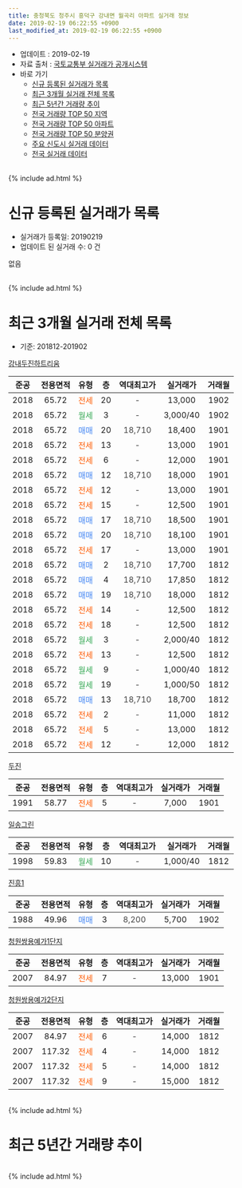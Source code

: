 ```yaml
---
title: 충청북도 청주시 흥덕구 강내면 월곡리 아파트 실거래 정보
date: 2019-02-19 06:22:55 +0900
last_modified_at: 2019-02-19 06:22:55 +0900
---
```


* 업데이트 : 2019-02-19
* 자료 출처 : [국토교통부 실거래가 공개시스템](http://rt.molit.go.kr)
* 바로 가기
    * [신규 등록된 실거래가 목록](#신규-등록된-실거래가-목록)
    * [최근 3개월 실거래 전체 목록](#최근-3개월-실거래-전체-목록)
    * [최근 5년간 거래량 추이](#최근-5년간-거래량-추이)
    * [전국 거래량 TOP 50 지역](https://ayogom.github.io/apt-trade-info/최근-3개월-전국에서-가장-거래가-많이-발생한-지역)
    * [전국 거래량 TOP 50 아파트](https://ayogom.github.io/apt-trade-info/최근-3개월-전국에서-가장-거래가-많이-발생한-아파트)
    * [전국 거래량 TOP 50 분양권](https://ayogom.github.io/apt-trade-info/최근-3개월-전국에서-가장-거래가-많이-발생한-분양권)
    * [주요 신도시 실거래 데이터](https://ayogom.github.io/apt-trade-info/주요-신도시)
    * [전국 실거래 데이터](https://ayogom.github.io/apt-trade-info/전국)
<br>
{% include ad.html %}
<br>

# 신규 등록된 실거래가 목록
* 실거래가 등록일: 20190219
* 업데이트 된 실거래 수: 0 건

없음

<br>
{% include ad.html %}
<br>

# 최근 3개월 실거래 전체 목록
* 기준: 201812-201902


[강내두진하트리움](https://search.naver.com/search.naver?query=%EC%B6%A9%EC%B2%AD%EB%B6%81%EB%8F%84+%EC%B2%AD%EC%A3%BC%EC%8B%9C+%ED%9D%A5%EB%8D%95%EA%B5%AC+%EA%B0%95%EB%82%B4%EB%A9%B4+%EC%9B%94%EA%B3%A1%EB%A6%AC+%EA%B0%95%EB%82%B4%EB%91%90%EC%A7%84%ED%95%98%ED%8A%B8%EB%A6%AC%EC%9B%80)

|준공|전용면적|유형|층|역대최고가|실거래가|거래월|
|:---:|:---:|:---:|:---:|:---:|:---:|:---:|
|2018|65.72|<span style="color:#ff5a00">전세</span>|20|<span style="color:#444444">-</span>|13,000|1902|
|2018|65.72|<span style="color:#34a853">월세</span>|3|<span style="color:#444444">-</span>|3,000/40|1902|
|2018|65.72|<span style="color:#4285f3">매매</span>|20|<span style="color:#444444">18,710</span>|18,400|1901|
|2018|65.72|<span style="color:#ff5a00">전세</span>|13|<span style="color:#444444">-</span>|13,000|1901|
|2018|65.72|<span style="color:#ff5a00">전세</span>|6|<span style="color:#444444">-</span>|12,000|1901|
|2018|65.72|<span style="color:#4285f3">매매</span>|12|<span style="color:#444444">18,710</span>|18,000|1901|
|2018|65.72|<span style="color:#ff5a00">전세</span>|12|<span style="color:#444444">-</span>|13,000|1901|
|2018|65.72|<span style="color:#ff5a00">전세</span>|15|<span style="color:#444444">-</span>|12,500|1901|
|2018|65.72|<span style="color:#4285f3">매매</span>|17|<span style="color:#444444">18,710</span>|18,500|1901|
|2018|65.72|<span style="color:#4285f3">매매</span>|20|<span style="color:#444444">18,710</span>|18,100|1901|
|2018|65.72|<span style="color:#ff5a00">전세</span>|17|<span style="color:#444444">-</span>|13,000|1901|
|2018|65.72|<span style="color:#4285f3">매매</span>|2|<span style="color:#444444">18,710</span>|17,700|1812|
|2018|65.72|<span style="color:#4285f3">매매</span>|4|<span style="color:#444444">18,710</span>|17,850|1812|
|2018|65.72|<span style="color:#4285f3">매매</span>|19|<span style="color:#444444">18,710</span>|18,000|1812|
|2018|65.72|<span style="color:#ff5a00">전세</span>|14|<span style="color:#444444">-</span>|12,500|1812|
|2018|65.72|<span style="color:#ff5a00">전세</span>|18|<span style="color:#444444">-</span>|12,500|1812|
|2018|65.72|<span style="color:#34a853">월세</span>|3|<span style="color:#444444">-</span>|2,000/40|1812|
|2018|65.72|<span style="color:#ff5a00">전세</span>|13|<span style="color:#444444">-</span>|12,500|1812|
|2018|65.72|<span style="color:#34a853">월세</span>|9|<span style="color:#444444">-</span>|1,000/40|1812|
|2018|65.72|<span style="color:#34a853">월세</span>|19|<span style="color:#444444">-</span>|1,000/50|1812|
|2018|65.72|<span style="color:#4285f3">매매</span>|13|<span style="color:#444444">18,710</span>|18,700|1812|
|2018|65.72|<span style="color:#ff5a00">전세</span>|2|<span style="color:#444444">-</span>|11,000|1812|
|2018|65.72|<span style="color:#ff5a00">전세</span>|5|<span style="color:#444444">-</span>|13,000|1812|
|2018|65.72|<span style="color:#ff5a00">전세</span>|12|<span style="color:#444444">-</span>|12,000|1812|

[두진](https://search.naver.com/search.naver?query=%EC%B6%A9%EC%B2%AD%EB%B6%81%EB%8F%84+%EC%B2%AD%EC%A3%BC%EC%8B%9C+%ED%9D%A5%EB%8D%95%EA%B5%AC+%EA%B0%95%EB%82%B4%EB%A9%B4+%EC%9B%94%EA%B3%A1%EB%A6%AC+%EB%91%90%EC%A7%84)

|준공|전용면적|유형|층|역대최고가|실거래가|거래월|
|:---:|:---:|:---:|:---:|:---:|:---:|:---:|
|1991|58.77|<span style="color:#ff5a00">전세</span>|5|<span style="color:#444444">-</span>|7,000|1901|

[일송그린](https://search.naver.com/search.naver?query=%EC%B6%A9%EC%B2%AD%EB%B6%81%EB%8F%84+%EC%B2%AD%EC%A3%BC%EC%8B%9C+%ED%9D%A5%EB%8D%95%EA%B5%AC+%EA%B0%95%EB%82%B4%EB%A9%B4+%EC%9B%94%EA%B3%A1%EB%A6%AC+%EC%9D%BC%EC%86%A1%EA%B7%B8%EB%A6%B0)

|준공|전용면적|유형|층|역대최고가|실거래가|거래월|
|:---:|:---:|:---:|:---:|:---:|:---:|:---:|
|1998|59.83|<span style="color:#34a853">월세</span>|10|<span style="color:#444444">-</span>|1,000/40|1812|

[진흥1](https://search.naver.com/search.naver?query=%EC%B6%A9%EC%B2%AD%EB%B6%81%EB%8F%84+%EC%B2%AD%EC%A3%BC%EC%8B%9C+%ED%9D%A5%EB%8D%95%EA%B5%AC+%EA%B0%95%EB%82%B4%EB%A9%B4+%EC%9B%94%EA%B3%A1%EB%A6%AC+%EC%A7%84%ED%9D%A51)

|준공|전용면적|유형|층|역대최고가|실거래가|거래월|
|:---:|:---:|:---:|:---:|:---:|:---:|:---:|
|1988|49.96|<span style="color:#4285f3">매매</span>|3|<span style="color:#444444">8,200</span>|5,700|1902|

[청원쌍용예가1단지](https://search.naver.com/search.naver?query=%EC%B6%A9%EC%B2%AD%EB%B6%81%EB%8F%84+%EC%B2%AD%EC%A3%BC%EC%8B%9C+%ED%9D%A5%EB%8D%95%EA%B5%AC+%EA%B0%95%EB%82%B4%EB%A9%B4+%EC%9B%94%EA%B3%A1%EB%A6%AC+%EC%B2%AD%EC%9B%90%EC%8C%8D%EC%9A%A9%EC%98%88%EA%B0%801%EB%8B%A8%EC%A7%80)

|준공|전용면적|유형|층|역대최고가|실거래가|거래월|
|:---:|:---:|:---:|:---:|:---:|:---:|:---:|
|2007|84.97|<span style="color:#ff5a00">전세</span>|7|<span style="color:#444444">-</span>|13,000|1901|

[청원쌍용예가2단지](https://search.naver.com/search.naver?query=%EC%B6%A9%EC%B2%AD%EB%B6%81%EB%8F%84+%EC%B2%AD%EC%A3%BC%EC%8B%9C+%ED%9D%A5%EB%8D%95%EA%B5%AC+%EA%B0%95%EB%82%B4%EB%A9%B4+%EC%9B%94%EA%B3%A1%EB%A6%AC+%EC%B2%AD%EC%9B%90%EC%8C%8D%EC%9A%A9%EC%98%88%EA%B0%802%EB%8B%A8%EC%A7%80)

|준공|전용면적|유형|층|역대최고가|실거래가|거래월|
|:---:|:---:|:---:|:---:|:---:|:---:|:---:|
|2007|84.97|<span style="color:#ff5a00">전세</span>|6|<span style="color:#444444">-</span>|14,000|1812|
|2007|117.32|<span style="color:#ff5a00">전세</span>|4|<span style="color:#444444">-</span>|14,000|1812|
|2007|117.32|<span style="color:#ff5a00">전세</span>|5|<span style="color:#444444">-</span>|14,000|1812|
|2007|117.32|<span style="color:#ff5a00">전세</span>|9|<span style="color:#444444">-</span>|15,000|1812|


<br>
{% include ad.html %}
<br>

# 최근 5년간 거래량 추이


<div style="width:100%;">
    <canvas id="deal_progress" height="200"></canvas>
</div>

<script>
new Chart(document.getElementById("deal_progress"), {
    type: 'line',
    data: {
        labels: ['201402','201403','201404','201405','201406','201407','201408','201409','201410','201411','201412','201501','201502','201503','201504','201505','201506','201507','201508','201509','201510','201511','201512','201601','201602','201603','201604','201605','201606','201607','201608','201609','201610','201611','201612','201701','201702','201703','201704','201705','201706','201707','201708','201709','201710','201711','201712','201801','201802','201803','201804','201805','201806','201807','201808','201809','201810','201811','201812','201901','201902'],
        datasets: [{
            label: '매매',
            pointRadius: 1,
            data: [4, 5, 5, 4, 2, 0, 1, 2, 3, 7, 3, 5, 2, 3, 7, 2, 3, 3, 7, 2, 1, 3, 3, 2, 5, 4, 5, 5, 8, 0, 5, 4, 1, 5, 2, 1, 4, 0, 2, 4, 4, 4, 3, 2, 2, 2, 4, 8, 10, 3, 6, 3, 7, 1, 3, 10, 14, 6, 4, 4, 1],
            borderColor: "rgba(255, 201, 14, 1)",
            backgroundColor: "rgba(255, 201, 14, 0.5)",
            fill: false,
            lineTension: 0
        },{
            label: '전월세',
            pointRadius: 1,
            data: [6, 12, 2, 2, 1, 1, 2, 3, 4, 5, 1, 6, 1, 5, 3, 2, 5, 1, 5, 1, 4, 2, 2, 4, 1, 7, 4, 3, 3, 4, 4, 0, 4, 3, 1, 4, 4, 1, 0, 4, 0, 3, 1, 3, 1, 5, 2, 1, 6, 3, 1, 2, 3, 3, 7, 5, 14, 11, 14, 7, 2],
            borderColor: "rgba(0, 141, 185, 1)",
            backgroundColor: "rgba(0, 141, 185, 0.5)",
            fill: false,
            lineTension: 0
        }
        ]
    },
    options: {
        responsive: true,
        title: {
            display: false
        },
        tooltips: {
            mode: 'index',
            intersect: false
        },
        hover: {
            mode: 'nearest',
            intersect: true
        },
        scales: {
            xAxes: [{
                display: true,
                scaleLabel: {
                    display: true,
                    labelString: '년/월'
                }
            }],
            yAxes: [{
                display: true,
                ticks: {
                    suggestedMin: 0,
                },
                scaleLabel: {
                    display: true,
                    labelString: '실거래 수'
                }
            }]
        }
    }
});

</script>


<br>
{% include ad.html %}
<br>


